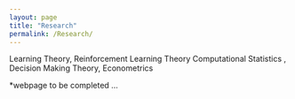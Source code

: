 ```yaml
---
layout: page
title: "Research"
permalink: /Research/
---
```

Learning Theory, Reinforcement Learning Theory Computational Statistics , Decision Making Theory, Econometrics <br/>

*webpage to be completed ...


